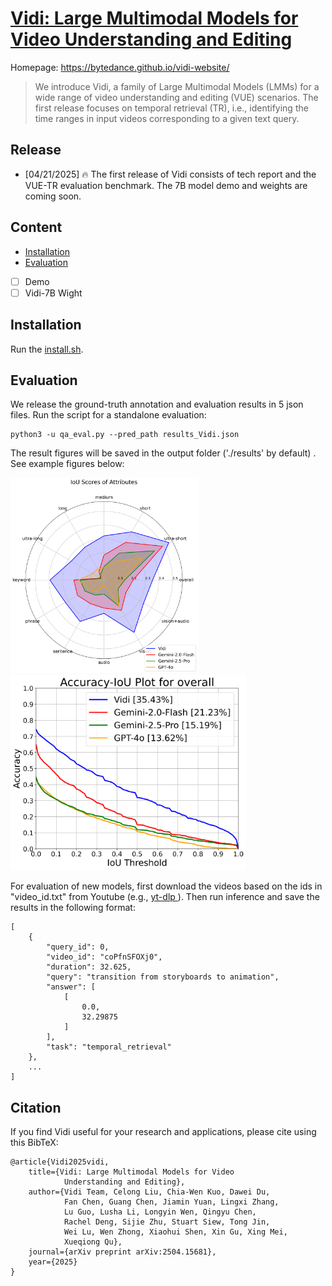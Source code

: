# [Vidi: Large Multimodal Models for Video Understanding and Editing](https://arxiv.org/pdf/2504.15681)

Homepage: https://bytedance.github.io/vidi-website/

> We introduce Vidi, a family of Large Multimodal Models (LMMs) for a wide range of video understanding and editing (VUE) scenarios. The first release focuses on temporal retrieval (TR), i.e., identifying the time ranges in input videos corresponding to a given text query. 

## Release
- [04/21/2025] 🔥 The first release of Vidi consists of tech report and the VUE-TR evaluation benchmark. The 7B model demo and weights are coming soon. 

## Content
- [Installation](#installation)
- [Evaluation](#evaluation)
- [ ] Demo
- [ ] Vidi-7B Wight

## Installation
Run the [install.sh](install.sh).

## Evaluation

We release the ground-truth annotation and evaluation results in 5 json files. Run the script for a standalone evaluation:

```
python3 -u qa_eval.py --pred_path results_Vidi.json
```
The result figures will be saved in the output folder ('./results' by default)
. See example figures below:

<img src="results/IoU_radar_plot.png" width="300"/> <img src="results/overall_IoU_plot.png" width="377"/> 

For evaluation of new models, first download the videos based on the ids in "video_id.txt" from Youtube (e.g., [yt-dlp
](https://github.com/yt-dlp/yt-dlp)). Then run inference and save the results in the following format:
```
[
    {
        "query_id": 0,
        "video_id": "coPfnSFOXj0",
        "duration": 32.625,
        "query": "transition from storyboards to animation",
        "answer": [
            [
                0.0,
                32.29875
            ]
        ],
        "task": "temporal_retrieval"
    },
    ...
]
```

<!-- ## Model Release
We release the 7B model weight for reproduction of results. For a given video and text query, run the following command to get the results:

```
python3 -u inference.py --video-path [video path] --query [query] --model-path [model path]
```  -->

## Citation
If you find Vidi useful for your research and applications, please cite using this BibTeX:
```
@article{Vidi2025vidi,
    title={Vidi: Large Multimodal Models for Video 
            Understanding and Editing},
    author={Vidi Team, Celong Liu, Chia-Wen Kuo, Dawei Du, 
            Fan Chen, Guang Chen, Jiamin Yuan, Lingxi Zhang,
            Lu Guo, Lusha Li, Longyin Wen, Qingyu Chen, 
            Rachel Deng, Sijie Zhu, Stuart Siew, Tong Jin, 
            Wei Lu, Wen Zhong, Xiaohui Shen, Xin Gu, Xing Mei, 
            Xueqiong Qu},
    journal={arXiv preprint arXiv:2504.15681},
    year={2025}
}
```
